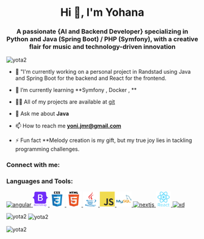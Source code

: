 
<h1 align="center">Hi 👋, I'm Yohana</h1>
<h3 align="center">A passionate {AI and Backend Developer} specializing in Python and Java (Spring Boot) / PHP (Symfony), with a creative flair for music and technology-driven innovation </h3>

<p align="left"> <img src="https://komarev.com/ghpvc/?username=yota2&label=Profile%20views&color=0e75b6&style=flat" alt="yota2" /> </p>

- 🔭 "I'm currently working on a personal project in Randstad using Java and Spring Boot for the backend and React for the frontend.

- 🌱 I’m currently learning **Symfony , Docker , **

- 👨‍💻 All of my projects are available at [git](git)

- 💬 Ask me about **Java**

- 📫 How to reach me **yoni.jmr@gmail.com**

- ⚡ Fun fact **Melody creation is my  gift, but my true joy lies in tackling programming challenges.



<h3 align="left">Connect with me:</h3>
<p align="left">
<a href="https://linkedin.com/in/www.linkedin.com/in/yohana-astatke" target="blank"></a>
</p>

<h3 align="left">Languages and Tools:</h3>
<p align="left"> <a href="https://angular.io" target="_blank" rel="noreferrer"> <img src="https://angular.io/assets/images/logos/angular/angular.svg" alt="angular" width="40" height="40"/> </a> <a href="https://getbootstrap.com" target="_blank" rel="noreferrer"> <img src="https://raw.githubusercontent.com/devicons/devicon/master/icons/bootstrap/bootstrap-plain-wordmark.svg" alt="bootstrap" width="40" height="40"/> </a> <a href="https://www.w3schools.com/css/" target="_blank" rel="noreferrer"> <img src="https://raw.githubusercontent.com/devicons/devicon/master/icons/css3/css3-original-wordmark.svg" alt="css3" width="40" height="40"/> </a> <a href="https://www.w3.org/html/" target="_blank" rel="noreferrer"> <img src="https://raw.githubusercontent.com/devicons/devicon/master/icons/html5/html5-original-wordmark.svg" alt="html5" width="40" height="40"/> </a> <a href="https://www.java.com" target="_blank" rel="noreferrer"> <img src="https://raw.githubusercontent.com/devicons/devicon/master/icons/java/java-original.svg" alt="java" width="40" height="40"/> </a> <a href="https://developer.mozilla.org/en-US/docs/Web/JavaScript" target="_blank" rel="noreferrer"> <img src="https://raw.githubusercontent.com/devicons/devicon/master/icons/javascript/javascript-original.svg" alt="javascript" width="40" height="40"/> </a> <a href="https://www.mysql.com/" target="_blank" rel="noreferrer"> <img src="https://raw.githubusercontent.com/devicons/devicon/master/icons/mysql/mysql-original-wordmark.svg" alt="mysql" width="40" height="40"/> </a> <a href="https://nextjs.org/" target="_blank" rel="noreferrer"> <img src="https://cdn.worldvectorlogo.com/logos/nextjs-2.svg" alt="nextjs" width="40" height="40"/> </a> <a href="https://reactjs.org/" target="_blank" rel="noreferrer"> <img src="https://raw.githubusercontent.com/devicons/devicon/master/icons/react/react-original-wordmark.svg" alt="react" width="40" height="40"/> </a> <a href="https://www.adobe.com/products/xd.html" target="_blank" rel="noreferrer"> <img src="https://cdn.worldvectorlogo.com/logos/adobe-xd.svg" alt="xd" width="40" height="40"/> </a> </p>

<p><img align="left" src="https://github-readme-stats.vercel.app/api/top-langs?username=yota2&show_icons=true&locale=en&layout=compact" alt="yota2" /></p>

<p>&nbsp;<img align="center" src="https://github-readme-stats.vercel.app/api?username=yota2&show_icons=true&locale=en" alt="yota2" /></p>

<p><img align="center" src="https://github-readme-streak-stats.herokuapp.com/?user=yota2&" alt="yota2" /></p>

